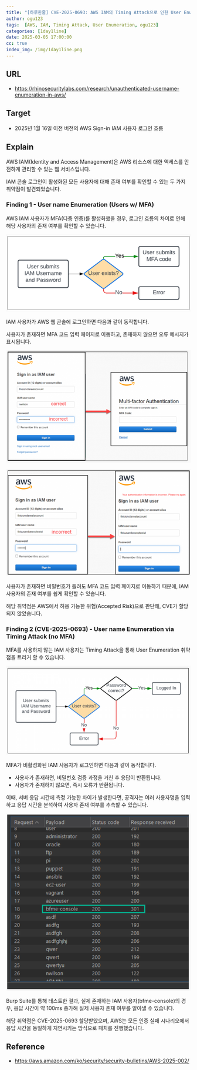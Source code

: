 ```yaml
---
title: "[하루한줄] CVE-2025-0693: AWS IAM의 Timing Attack으로 인한 User Enumeration 취약점"
author: ogu123
tags:  [AWS, IAM, Timing Attack, User Enumeration, ogu123]
categories: [1day1line]
date: 2025-03-05 17:00:00
cc: true
index_img: /img/1day1line.png
---
```


## URL

- https://rhinosecuritylabs.com/research/unauthenticated-username-enumeration-in-aws/

## Target

- 2025년 1월 16일 이전 버전의 AWS Sign-in IAM 사용자 로그인 흐름

## Explain

AWS IAM(Identity and Access Management)은 AWS 리소스에 대한 액세스를 안전하게 관리할 수 있는 웹 서비스입니다.

IAM 콘솔 로그인이 활성화된 모든 사용자에 대해 존재 여부를 확인할 수 있는 두 가지 취약점이 발견되었습니다.

### **Finding 1 - User name Enumeration (Users w/ MFA)**

AWS IAM 사용자가 MFA(다중 인증)를 활성화했을 경우, 로그인 흐름의 차이로 인해 해당 사용자의 존재 여부를 확인할 수 있습니다.

![](cve-2025-0693/1.png)

IAM 사용자가 AWS 웹 콘솔에 로그인하면 다음과 같이 동작합니다.

사용자가 존재하면 MFA 코드 입력 페이지로 이동하고, 존재하지 않으면 오류 메시지가 표시됩니다.

![](cve-2025-0693/2.png)

![](cve-2025-0693/3.png)

사용자가 존재하면 비밀번호가 틀려도 MFA 코드 입력 페이지로 이동하기 때문에, IAM 사용자의 존재 여부를 쉽게 확인할 수 있습니다.

해당 취약점은 AWS에서 허용 가능한 위험(Accepted Risk)으로 판단해, CVE가 할당되지 않았습니다.

### **Finding 2 (CVE-2025-0693) - User name Enumeration via Timing Attack (no MFA)**

MFA를 사용하지 않는 IAM 사용자는 Timing Attack을 통해 User Enumeration 취약점을 트리거 할 수 있습니다.

![](cve-2025-0693/4.png)

MFA가 비활성화된 IAM 사용자가 로그인하면 다음과 같이 동작합니다.

- 사용자가 존재하면, 비밀번호 검증 과정을 거친 후 응답이 반환됩니다.
- 사용자가 존재하지 않으면, 즉시 오류가 반환됩니다.

이때, 서버 응답 시간에 측정 가능한 차이가 발생한다면, 공격자는 여러 사용자명을 입력하고 응답 시간을 분석하여 사용자 존재 여부를 추측할 수 있습니다.

![](cve-2025-0693/5.png)

Burp Suite를 통해 테스트한 결과, 실제 존재하는 IAM 사용자(bfme-console)의 경우, 응답 시간이 약 100ms 증가해 실제 사용자 존재 여부를 알아낼 수 있습니다.

해당 취약점은 CVE-2025-0693 할당받았으며, AWS는 모든 인증 실패 시나리오에서 응답 시간을 동일하게 지연시키는 방식으로 패치를 진행했습니다.

## Reference

- https://aws.amazon.com/ko/security/security-bulletins/AWS-2025-002/